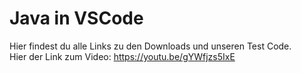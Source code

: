 # Java in VSCode
Hier findest du alle Links zu den Downloads und unseren Test Code.
<br>
Hier der Link zum Video:
https://youtu.be/gYWfjzs5IxE
